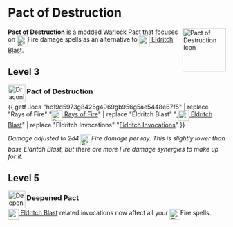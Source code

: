# Pact of Destruction

<img align="right" alt="Pact of Destruction Icon" height="100" src="https://bg3.wiki/w/images/1/1e/Draconic_Ancestry_Gold_Fire_Icon.webp" />

**Pact of Destruction** is a modded [Warlock](https://bg3.wiki/wiki/Warlock) [Pact](https://bg3.wiki/wiki/Pact_Boon) that focuses on <img src='https://bg3.wiki/w/images/8/84/Fire_Damage_Icon.png' height='25' align='top' alt='Fire Damage' />Fire damage spells as an alternative to [ <img src='https://bg3.wiki/w/images/thumb/d/db/Eldritch_Blast_Icon.webp/120px-Eldritch_Blast_Icon.webp.png' height='25' align='top' alt='' /> Eldritch Blast](https://bg3.wiki/wiki/Eldritch_Blast).

## Level 3

<img src="https://bg3.wiki/w/images/1/1e/Draconic_Ancestry_Gold_Fire_Icon.webp" height="40" align="left" alt="Draconic Ancestry Gold" />

### Pact of Destruction 

{{ getf .loca "hc19d5973g8425g4969gb956g5ae5448e67f5" | replace "Rays of Fire" "[<img src='https://bg3.wiki/w/images/1/15/Rays_of_Fire_Icon.webp' height='25' align='top' alt='Rays of Fire'/> Rays of Fire](https://bg3.wiki/wiki/Rays_of_Fire_(Cantrip))" | replace "Eldritch Blast" "[ <img src='https://bg3.wiki/w/images/thumb/d/db/Eldritch_Blast_Icon.webp/120px-Eldritch_Blast_Icon.webp.png' height='25' align='top' alt='' /> Eldritch Blast](https://bg3.wiki/wiki/Eldritch_Blast)" | replace "Eldritch Invocations" "[Eldritch Invocations](https://bg3.wiki/wiki/Eldritch_Invocation)" }}

*Damage adjusted to 2d4 <img src='https://bg3.wiki/w/images/8/84/Fire_Damage_Icon.png' height='25' align='top' alt='Fire Damage' />Fire damage per ray. This is slightly lower than base Eldritch Blast, but there are more Fire damage synergies to make up for it.*

## Level 5

<img src="https://bg3.wiki/w/images/1/18/Deepened_Pact_Icon.webp" height="40" align="left" alt="Deepened Pact" />

### Deepened Pact

[ <img src='https://bg3.wiki/w/images/thumb/d/db/Eldritch_Blast_Icon.webp/120px-Eldritch_Blast_Icon.webp.png' height='25' align='top' alt='' /> Eldritch Blast](https://bg3.wiki/wiki/Eldritch_Blast) related invocations now affect all your <img src='https://bg3.wiki/w/images/8/84/Fire_Damage_Icon.png' height='25' align='top' alt='Fire Damage' />Fire spells.

